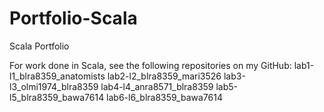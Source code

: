 # Portfolio-Scala
Scala Portfolio

For work done in Scala, see the following repositories on my GitHub:
lab1-l1_blra8359_anatomists
lab2-l2_blra8359_mari3526
lab3-l3_olmi1974_blra8359
lab4-l4_anra8571_blra8359
lab5-l5_blra8359_bawa7614
lab6-l6_blra8359_bawa7614